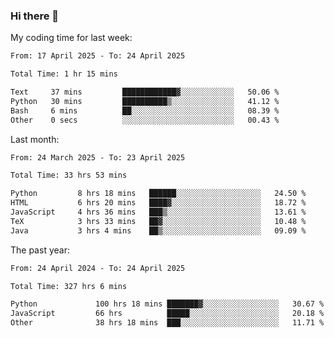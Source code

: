 ### Hi there 👋

My coding time for last week:

<!--START_SECTION:week-->

```txt
From: 17 April 2025 - To: 24 April 2025

Total Time: 1 hr 15 mins

Text     37 mins         ████████████▓░░░░░░░░░░░░   50.06 %
Python   30 mins         ██████████▒░░░░░░░░░░░░░░   41.12 %
Bash     6 mins          ██░░░░░░░░░░░░░░░░░░░░░░░   08.39 %
Other    0 secs          ░░░░░░░░░░░░░░░░░░░░░░░░░   00.43 %
```

<!--END_SECTION:week-->

Last month:

<!--START_SECTION:month-->

```txt
From: 24 March 2025 - To: 23 April 2025

Total Time: 33 hrs 53 mins

Python         8 hrs 18 mins   ██████░░░░░░░░░░░░░░░░░░░   24.50 %
HTML           6 hrs 20 mins   ████▓░░░░░░░░░░░░░░░░░░░░   18.72 %
JavaScript     4 hrs 36 mins   ███▒░░░░░░░░░░░░░░░░░░░░░   13.61 %
TeX            3 hrs 33 mins   ██▓░░░░░░░░░░░░░░░░░░░░░░   10.48 %
Java           3 hrs 4 mins    ██▒░░░░░░░░░░░░░░░░░░░░░░   09.09 %
```

<!--END_SECTION:month-->

The past year:

<!--START_SECTION:year-->

```txt
From: 24 April 2024 - To: 24 April 2025

Total Time: 327 hrs 6 mins

Python             100 hrs 18 mins ███████▓░░░░░░░░░░░░░░░░░   30.67 %
JavaScript         66 hrs          █████░░░░░░░░░░░░░░░░░░░░   20.18 %
Other              38 hrs 18 mins  ███░░░░░░░░░░░░░░░░░░░░░░   11.71 %
```

<!--END_SECTION:year-->
